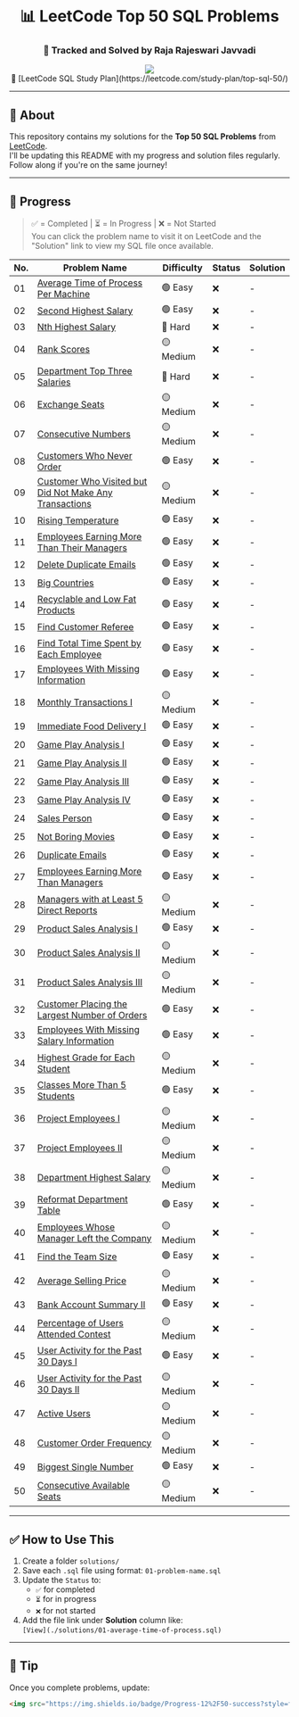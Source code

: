 <h1 align="center">📊 LeetCode Top 50 SQL Problems</h1>
<h3 align="center">🧠 Tracked and Solved by Raja Rajeswari Javvadi</h3>

<p align="center">
  <img src="https://img.shields.io/badge/Progress-0%2F50-lightgrey?style=for-the-badge" />
  <br>
  📌 [LeetCode SQL Study Plan](https://leetcode.com/study-plan/top-sql-50/)
</p>

---

## 📌 About

This repository contains my solutions for the **Top 50 SQL Problems** from [LeetCode](https://leetcode.com/study-plan/top-sql-50/).  
I'll be updating this README with my progress and solution files regularly. Follow along if you're on the same journey!

---

## 🚀 Progress

> ✅ = Completed | ⏳ = In Progress | ❌ = Not Started  
> You can click the problem name to visit it on LeetCode and the "Solution" link to view my SQL file once available.

| No. | Problem Name | Difficulty | Status | Solution |
|-----|--------------|------------|--------|----------|
| 01 | [Average Time of Process Per Machine](https://leetcode.com/problems/average-time-of-process-per-machine/) | 🟢 Easy | ❌ | - |
| 02 | [Second Highest Salary](https://leetcode.com/problems/second-highest-salary/) | 🟢 Easy | ❌ | - |
| 03 | [Nth Highest Salary](https://leetcode.com/problems/nth-highest-salary/) | 🔴 Hard | ❌ | - |
| 04 | [Rank Scores](https://leetcode.com/problems/rank-scores/) | 🟡 Medium | ❌ | - |
| 05 | [Department Top Three Salaries](https://leetcode.com/problems/department-top-three-salaries/) | 🔴 Hard | ❌ | - |
| 06 | [Exchange Seats](https://leetcode.com/problems/exchange-seats/) | 🟡 Medium | ❌ | - |
| 07 | [Consecutive Numbers](https://leetcode.com/problems/consecutive-numbers/) | 🟡 Medium | ❌ | - |
| 08 | [Customers Who Never Order](https://leetcode.com/problems/customers-who-never-order/) | 🟢 Easy | ❌ | - |
| 09 | [Customer Who Visited but Did Not Make Any Transactions](https://leetcode.com/problems/customer-who-visited-but-did-not-make-any-transactions/) | 🟡 Medium | ❌ | - |
| 10 | [Rising Temperature](https://leetcode.com/problems/rising-temperature/) | 🟢 Easy | ❌ | - |
| 11 | [Employees Earning More Than Their Managers](https://leetcode.com/problems/employees-earning-more-than-their-managers/) | 🟢 Easy | ❌ | - |
| 12 | [Delete Duplicate Emails](https://leetcode.com/problems/delete-duplicate-emails/) | 🟢 Easy | ❌ | - |
| 13 | [Big Countries](https://leetcode.com/problems/big-countries/) | 🟢 Easy | ❌ | - |
| 14 | [Recyclable and Low Fat Products](https://leetcode.com/problems/recyclable-and-low-fat-products/) | 🟢 Easy | ❌ | - |
| 15 | [Find Customer Referee](https://leetcode.com/problems/find-customer-referee/) | 🟢 Easy | ❌ | - |
| 16 | [Find Total Time Spent by Each Employee](https://leetcode.com/problems/find-total-time-spent-by-each-employee/) | 🟢 Easy | ❌ | - |
| 17 | [Employees With Missing Information](https://leetcode.com/problems/employees-with-missing-information/) | 🟢 Easy | ❌ | - |
| 18 | [Monthly Transactions I](https://leetcode.com/problems/monthly-transactions-i/) | 🟡 Medium | ❌ | - |
| 19 | [Immediate Food Delivery I](https://leetcode.com/problems/immediate-food-delivery-i/) | 🟢 Easy | ❌ | - |
| 20 | [Game Play Analysis I](https://leetcode.com/problems/game-play-analysis-i/) | 🟢 Easy | ❌ | - |
| 21 | [Game Play Analysis II](https://leetcode.com/problems/game-play-analysis-ii/) | 🟢 Easy | ❌ | - |
| 22 | [Game Play Analysis III](https://leetcode.com/problems/game-play-analysis-iii/) | 🟢 Easy | ❌ | - |
| 23 | [Game Play Analysis IV](https://leetcode.com/problems/game-play-analysis-iv/) | 🟢 Easy | ❌ | - |
| 24 | [Sales Person](https://leetcode.com/problems/sales-person/) | 🟢 Easy | ❌ | - |
| 25 | [Not Boring Movies](https://leetcode.com/problems/not-boring-movies/) | 🟢 Easy | ❌ | - |
| 26 | [Duplicate Emails](https://leetcode.com/problems/duplicate-emails/) | 🟢 Easy | ❌ | - |
| 27 | [Employees Earning More Than Managers](https://leetcode.com/problems/employees-earning-more-than-their-managers/) | 🟢 Easy | ❌ | - |
| 28 | [Managers with at Least 5 Direct Reports](https://leetcode.com/problems/managers-with-at-least-5-direct-reports/) | 🟡 Medium | ❌ | - |
| 29 | [Product Sales Analysis I](https://leetcode.com/problems/product-sales-analysis-i/) | 🟢 Easy | ❌ | - |
| 30 | [Product Sales Analysis II](https://leetcode.com/problems/product-sales-analysis-ii/) | 🟡 Medium | ❌ | - |
| 31 | [Product Sales Analysis III](https://leetcode.com/problems/product-sales-analysis-iii/) | 🟡 Medium | ❌ | - |
| 32 | [Customer Placing the Largest Number of Orders](https://leetcode.com/problems/customer-placing-the-largest-number-of-orders/) | 🟢 Easy | ❌ | - |
| 33 | [Employees With Missing Salary Information](https://leetcode.com/problems/employees-with-missing-salary-information/) | 🟢 Easy | ❌ | - |
| 34 | [Highest Grade for Each Student](https://leetcode.com/problems/highest-grade-for-each-student/) | 🟡 Medium | ❌ | - |
| 35 | [Classes More Than 5 Students](https://leetcode.com/problems/classes-more-than-5-students/) | 🟢 Easy | ❌ | - |
| 36 | [Project Employees I](https://leetcode.com/problems/project-employees-i/) | 🟡 Medium | ❌ | - |
| 37 | [Project Employees II](https://leetcode.com/problems/project-employees-ii/) | 🟡 Medium | ❌ | - |
| 38 | [Department Highest Salary](https://leetcode.com/problems/department-highest-salary/) | 🟡 Medium | ❌ | - |
| 39 | [Reformat Department Table](https://leetcode.com/problems/reformat-department-table/) | 🟢 Easy | ❌ | - |
| 40 | [Employees Whose Manager Left the Company](https://leetcode.com/problems/employees-whose-manager-left-the-company/) | 🟡 Medium | ❌ | - |
| 41 | [Find the Team Size](https://leetcode.com/problems/find-the-team-size/) | 🟢 Easy | ❌ | - |
| 42 | [Average Selling Price](https://leetcode.com/problems/average-selling-price/) | 🟡 Medium | ❌ | - |
| 43 | [Bank Account Summary II](https://leetcode.com/problems/bank-account-summary-ii/) | 🟢 Easy | ❌ | - |
| 44 | [Percentage of Users Attended Contest](https://leetcode.com/problems/percentage-of-users-attended-contest/) | 🟡 Medium | ❌ | - |
| 45 | [User Activity for the Past 30 Days I](https://leetcode.com/problems/user-activity-for-the-past-30-days-i/) | 🟢 Easy | ❌ | - |
| 46 | [User Activity for the Past 30 Days II](https://leetcode.com/problems/user-activity-for-the-past-30-days-ii/) | 🟡 Medium | ❌ | - |
| 47 | [Active Users](https://leetcode.com/problems/active-users/) | 🟡 Medium | ❌ | - |
| 48 | [Customer Order Frequency](https://leetcode.com/problems/customer-order-frequency/) | 🟡 Medium | ❌ | - |
| 49 | [Biggest Single Number](https://leetcode.com/problems/biggest-single-number/) | 🟢 Easy | ❌ | - |
| 50 | [Consecutive Available Seats](https://leetcode.com/problems/consecutive-available-seats/) | 🟡 Medium | ❌ | - |

---

## ✅ How to Use This

1. Create a folder `solutions/`  
2. Save each `.sql` file using format: `01-problem-name.sql`  
3. Update the `Status` to:
   - `✅` for completed
   - `⏳` for in progress
   - `❌` for not started  
4. Add the file link under **Solution** column like:  
   `[View](./solutions/01-average-time-of-process.sql)`

---

## 📌 Tip

Once you complete problems, update:

```markdown
<img src="https://img.shields.io/badge/Progress-12%2F50-success?style=for-the-badge" />

